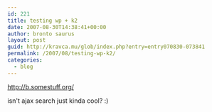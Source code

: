 ```yaml
---
id: 221
title: testing wp + k2
date: 2007-08-30T14:38:41+00:00
author: bronto saurus
layout: post
guid: http://kravca.mu/glob/index.php?entry=entry070830-073841
permalink: /2007/08/testing-wp-k2/
categories:
  - blog
---
```

<a href="http://b.somestuff.org/" target="_blank" >http://b.somestuff.org/</a>

isn't ajax search just kinda cool? :)